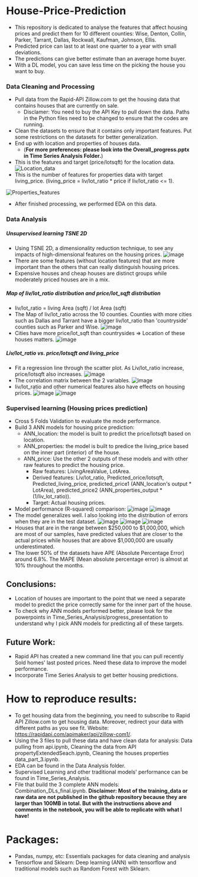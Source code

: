 # House-Price-Prediction
- This repository is dedicated to analyse the features that affect housing prices and predict them for 10 different counties: Wise, Denton, Collin, Parker, Tarrant, Dallas, Rockwall, Kaufman, Johnson, Ellis.
- Predicted price can last to at least one quarter to a year with small deviations.
- The predictions can give better estimate than an average home buyer.
- With a DL model, you can save less time on the picking the house you want to buy.

### Data Cleaning and Processing
- Pull data from the Rapid-API Zillow.com to get the housing data that contains houses that are currently on sale.
  -   Disclamer: You need to buy the API Key to pull down the data. Paths in the Python files need to be changed to ensure that the codes are running.
- Clean the datasets to ensure that it contains only important features. Put some restrictions on the datasets for better generalization.
- End up with location and properties of houses data. 
  -   (**For more preferences: please look into the Overall_progress.pptx in Time Series Analysis Folder.**)
- This is the features and target (price/lotsqft) for the location data.
![Location_data](https://user-images.githubusercontent.com/89664955/234097468-0d8e703a-e48a-40f7-9037-32e4bdf83e2f.JPG)
- This is the number of features for properties data with target living_price. (living_price = liv/lot_ratio * price if liv/lot_ratio <= 1).

![Properties_features](https://user-images.githubusercontent.com/89664955/234098142-b5ba6454-f207-4fad-8f2d-a95b06ee110e.JPG)
- After finished processing, we performed EDA on this data.

### Data Analysis
##### Unsupervised learning TSNE 2D
- Using TSNE 2D, a dimensionality reduction technique, to see any impacts of high-dimensional features on the housing prices.
![image](https://user-images.githubusercontent.com/89664955/234099183-9489bc52-f521-4a10-8889-51506d70f36a.png)
- There are some features (without location features) that are more important than the others that can really distinguish housing prices.
- Expensive houses and cheap houses are distinct groups while moderately priced houses are in a mix. 

##### Map of liv/lot_ratio distribution and price/lot_sqft distribution
- liv/lot_ratio = living Area (sqft) / lot Area (sqft)
- The Map of liv/lot_ratio across the 10 counties. Counties with more cities such as Dallas and Tarrant have a bigger liv/lot_ratio than 'countryside' counties such as Parker and Wise.
![image](https://user-images.githubusercontent.com/89664955/234101606-d0093ed6-e879-4195-89c2-045e9ac240c4.png)
- Cities have more price/lot_sqft than countrysides => Location of these houses matters.
![image](https://user-images.githubusercontent.com/89664955/234103593-6c1a14a3-d03f-43b9-9027-7f5fa1399189.png)


##### Liv/lot_ratio vs. price/lotsqft and living_price
- Fit a regression line through the scatter plot. As Liv/lot_ratio increase, price/lotsqft also increases.
![image](https://user-images.githubusercontent.com/89664955/234101844-b76ab96a-f128-43fc-a61e-4c35a7ab3fe1.png)
- The correlation matrix between the 2 variables.
![image](https://user-images.githubusercontent.com/89664955/234101879-3267d462-6745-4600-92e1-ef0d296b5fdc.png)
- liv/lot_ratio and other numerical features also have effects on housing prices.
![image](https://user-images.githubusercontent.com/89664955/234104050-0f22c903-e489-4eae-ab28-fa834cf1c3f3.png)
![image](https://user-images.githubusercontent.com/89664955/234104064-50eeea34-9368-4aff-8fd8-39b36e9075d9.png)

### Supervised learning (Housing prices prediction)
- Cross 5 Folds Validation to evaluate the mode performance.
- Build 3 ANN models for housing price prediction:
  - ANN_location: the model is built to predict the price/lotsqft based on location.
  - ANN_properties: the model is built to predice the living_price based on the inner part (interior) of the house.
  - ANN_price: Use the other 2 outputs of these models and with other raw features to predict the housing price.
    - Raw features: LivingAreaValue, LotArea.
    - Derived features: Liv/lot_ratio, Predicted_orice/lotsqft, Predicted_living_price, predicted_price1 (ANN_location's output * LotArea), predicted_price2 (ANN_properties_output * (1/liv_lot_ratio)).
    - Target: Actual housing prices.
- Model performance (R-squared) comparison:
![image](https://user-images.githubusercontent.com/89664955/234106776-13590f04-0ded-4932-94e1-84f66904c703.png)
![image](https://user-images.githubusercontent.com/89664955/234106805-a7f3ae69-2d6c-4e63-b51b-34d7df10c430.png)
- The model generalizes well. I also looking into the distribution of errors when they are in the test dataset.
![image](https://user-images.githubusercontent.com/89664955/235806606-3ad629ad-c18f-4bf4-8c05-598ab304ad2d.png)
![image](https://user-images.githubusercontent.com/89664955/235806638-6b502de2-70c5-4603-ac72-e8dfd20ec3f3.png)
![image](https://user-images.githubusercontent.com/89664955/234107385-985019bb-d6dc-443b-b968-ef2049d58dba.png)
- Houses that are in the range between $250,000 to $1,000,000, which are most of our samples, have predicted values that are closer to the actual prices while houses that are above $1,000,000 are usually underestimated. 
- The lower 50% of the datasets have APE (Absolute Percentage Error) around 6.8%. The MAPE (Mean absolute percentage error) is almost at 10% throughout the months.

## Conclusions:
- Location of houses are important to the point that we need a separate model to predict the price correctly same for the inner part of the house.
- To check why ANN models performed better, please look for the powerpoints in Time_Series_Analysis/progress_presentation to understand why I pick ANN models for predicting all of these targets.

## Future Work:
- Rapid API has created a new command line that you can pull recently Sold homes' last posted prices. Need these data to improve the model performance.
- Incorporate Time Series Analysis to get better housing predictions.

# How to reproduce results:
- To get housing data from the beginning, you need to subscribe to Rapid API Zillow.com to get housing data. Moreover, redirect your data with different paths as you see fit. Website: https://rapidapi.com/apimaker/api/zillow-com1/.
- Using the 3 files to pull these data and have clean data for analysis: Data pulling from api.ipynb, Cleaning the data from API propertyExtendedSeach.ipynb, Cleaning the houses properties data_part_3.ipynb.
- EDA can be found in the Data Analysis folder.
- Supervised Learning and other traditional models' performance can be found in Time_Series_Analysis.
- File that build the 3 complete ANN models: Combination_DLs_final.ipynb.
**Disclaimer: Most of the training_data or raw data are not published in the github repository because they are larger than 100MB in total. But with the instructions above and comments in the notebook, you will be able to replicate with what I have!**

# Packages:
- Pandas, numpy, etc: Essentials packages for data cleaning and analysis
- Tensorflow and Sklearn: Deep learning (ANN) with tensorflow and traditional models such as Random Forest with Sklearn.



